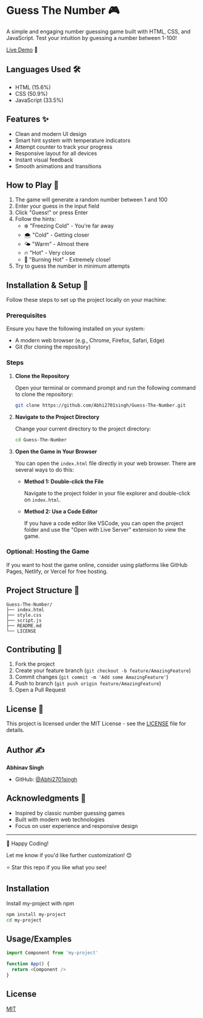 # Guess The Number 🎮

A simple and engaging number guessing game built with HTML, CSS, and JavaScript. Test your intuition by guessing a number between 1-100!

[Live Demo](https://guessimg-game-abhi07.netlify.app/) 🎯

## Languages Used 🛠️

- HTML (15.6%)
- CSS (50.9%) 
- JavaScript (33.5%)

## Features ✨

- Clean and modern UI design
- Smart hint system with temperature indicators
- Attempt counter to track your progress
- Responsive layout for all devices
- Instant visual feedback
- Smooth animations and transitions

## How to Play 🎯

1. The game will generate a random number between 1 and 100
2. Enter your guess in the input field
3. Click "Guess!" or press Enter
4. Follow the hints:
   - ❄️ "Freezing Cold" - You're far away
   - 🌨️ "Cold" - Getting closer
   - 🌤️ "Warm" - Almost there
   - 🔥 "Hot" - Very close
   - 🌋 "Burning Hot" - Extremely close!
5. Try to guess the number in minimum attempts

## Installation & Setup 🚀

Follow these steps to set up the project locally on your machine:

### Prerequisites

Ensure you have the following installed on your system:

- A modern web browser (e.g., Chrome, Firefox, Safari, Edge)
- Git (for cloning the repository)

### Steps

1. **Clone the Repository**

   Open your terminal or command prompt and run the following command to clone the repository:

   ```bash
   git clone https://github.com/Abhi2701singh/Guess-The-Number.git
   ```

2. **Navigate to the Project Directory**

   Change your current directory to the project directory:

   ```bash
   cd Guess-The-Number
   ```

3. **Open the Game in Your Browser**

   You can open the `index.html` file directly in your web browser. There are several ways to do this:

   - **Method 1: Double-click the File**

     Navigate to the project folder in your file explorer and double-click on `index.html`.

   - **Method 2: Use a Code Editor**

     If you have a code editor like VSCode, you can open the project folder and use the "Open with Live Server" extension to view the game.

  

### Optional: Hosting the Game

If you want to host the game online, consider using platforms like GitHub Pages, Netlify, or Vercel for free hosting.

## Project Structure 📁

```
Guess-The-Number/
├── index.html
├── style.css
├── script.js
├── README.md
└── LICENSE
```

## Contributing 🤝

1. Fork the project
2. Create your feature branch (`git checkout -b feature/AmazingFeature`)
3. Commit changes (`git commit -m 'Add some AmazingFeature'`)
4. Push to branch (`git push origin feature/AmazingFeature`)
5. Open a Pull Request

## License 📝

This project is licensed under the MIT License - see the [LICENSE](LICENSE) file for details.

## Author ✍️

**Abhinav Singh**
- GitHub: [@Abhi2701singh](https://github.com/Abhi2701singh)

## Acknowledgments 👏

- Inspired by classic number guessing games
- Built with modern web technologies
- Focus on user experience and responsive design

---

🎉 Happy Coding!

Let me know if you'd like further customization! 😊

⭐ Star this repo if you like what you see!

## Installation

Install my-project with npm

```bash
npm install my-project
cd my-project
```

## Usage/Examples

```javascript
import Component from 'my-project'

function App() {
  return <Component />
}
```

## License

[MIT](https://choosealicense.com/licenses/mit/)
